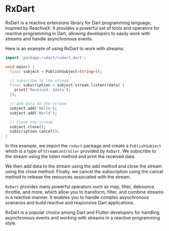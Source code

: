 # RxDart

RxDart is a reactive extensions library for Dart programming language, inspired by ReactiveX. It provides a powerful set of tools and operators for reactive programming in Dart, allowing developers to easily work with streams and handle asynchronous events.

Here is an example of using RxDart to work with streams:
```dart
import 'package:rxdart/rxdart.dart';

void main() {
  final subject = PublishSubject<String>();

  // Subscribe to the stream
  final subscription = subject.stream.listen((data) {
    print('Received: $data');
  });

  // Add data to the stream
  subject.add('Hello');
  subject.add('World');

  // Close the stream
  subject.close();
  subscription.cancel();
}
```
In this example, we import the `rxdart` package and create a `PublishSubject` which is a type of `StreamController` provided by `RxDart`. We subscribe to the stream using the listen method and print the received data.

We then add data to the stream using the add method and close the stream using the close method. Finally, we cancel the subscription using the cancel method to release the resources associated with the stream.

`RxDart` provides many powerful operators such as map, filter, debounce, throttle, and more, which allow you to transform, filter, and combine streams in a reactive manner. It enables you to handle complex asynchronous scenarios and build reactive and responsive Dart applications.

RxDart is a popular choice among Dart and Flutter developers for handling asynchronous events and working with streams in a reactive programming style.
